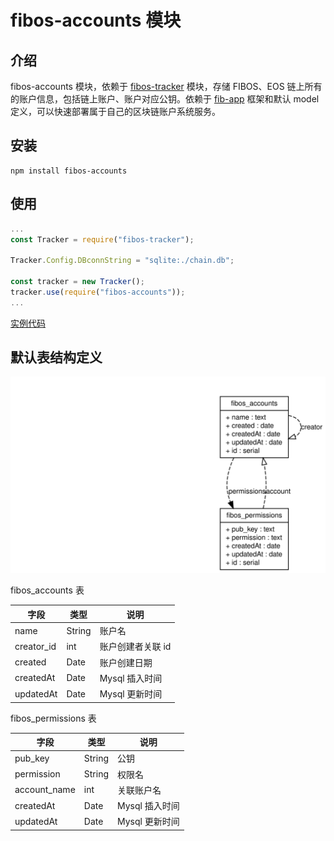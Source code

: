 # fibos-accounts 模块


## 介绍

fibos-accounts 模块，依赖于 [fibos-tracker](https://github.com/FIBOSIO/fibos-tracker) 模块，存储 FIBOS、EOS 链上所有的账户信息，包括链上账户、账户对应公钥。依赖于 [fib-app](https://github.com/fibjs/fib-app) 框架和默认 model 定义，可以快速部署属于自己的区块链账户系统服务。

## 安装

```shell
npm install fibos-accounts
```

## 使用

```javascript
...
const Tracker = require("fibos-tracker");

Tracker.Config.DBconnString = "sqlite:./chain.db";

const tracker = new Tracker();
tracker.use(require("fibos-accounts"));
...
```

[实例代码](./examples/)

## 默认表结构定义

![数据模型](./diagram.svg)

fibos_accounts 表

| 字段 | 类型 | 说明 |
| --- | --- | --- |
| name | String | 账户名 |
| creator_id | int | 账户创建者关联 id |
| created | Date | 账户创建日期 |
| createdAt | Date | Mysql 插入时间 |
| updatedAt | Date | Mysql 更新时间 |

fibos_permissions 表

| 字段 | 类型 | 说明 |
| --- | --- | --- |
| pub_key | String | 公钥 |
| permission | String | 权限名 | 
| account_name | int | 关联账户名 |
| createdAt | Date | Mysql 插入时间 |
| updatedAt | Date | Mysql 更新时间 |